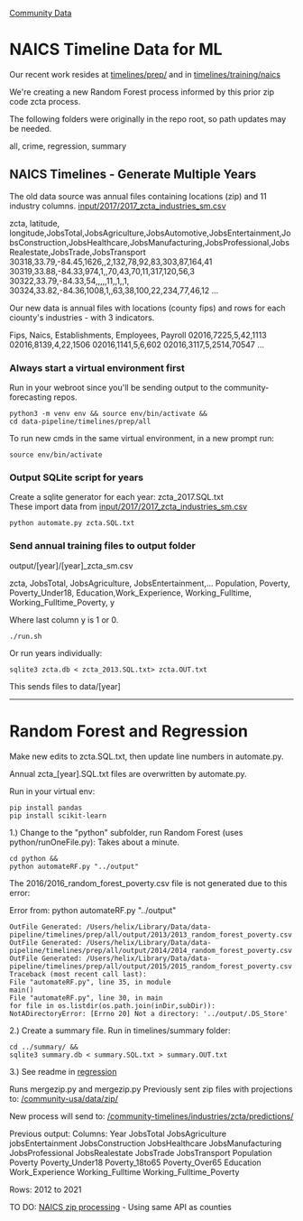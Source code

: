 [Community Data](../../../../community-data/)

# NAICS Timeline Data for ML

Our recent work resides at [timelines/prep/](../../prep/) and in [timelines/training/naics](../../training/naics)

We're creating a new Random Forest process informed by this prior zip code zcta process.

<!-- Renamed StateGov
[Annual US Census Update, Random Forest notes](https://github.com/StateGov/us/tree/master/all)  
-->

The following folders were originally in the repo root, so path updates may be needed.  

all, crime, regression, summary


## NAICS Timelines - Generate Multiple Years

<!--Each year, at the end of April (or later... was Nov in 2019), get the latest industry file. -->

The old data source was annual files containing locations (zip) and 11 industry columns.
[input/2017/2017_zcta_industries_sm.csv](input/2017/2017_zcta_industries_sm.csv)

zcta, latitude, longitude,JobsTotal,JobsAgriculture,JobsAutomotive,JobsEntertainment,JobsConstruction,JobsHealthcare,JobsManufacturing,JobsProfessional,JobsRealestate,JobsTrade,JobsTransport
30318,33.79,-84.45,1626,,2,132,78,92,83,303,87,164,41
30319,33.88,-84.33,974,1,,70,43,70,11,317,120,56,3
30322,33.79,-84.33,54,,,,,11,,1,,1,
30324,33.82,-84.36,1008,1,,63,38,100,22,234,77,46,12
...

Our new data is annual files with locations (county fips) and rows for each ciounty's industries - with 3 indicators.

Fips, Naics, Establishments, Employees, Payroll
02016,7225,5,42,1113
02016,8139,4,22,1506
02016,1141,5,6,602
02016,3117,5,2514,70547
...

### Always start a virtual environment first

Run in your webroot since you'll be sending output to the community-forecasting repos.

	python3 -m venv env && source env/bin/activate &&
	cd data-pipeline/timelines/prep/all

To run new cmds in the same virtual environment, in a new prompt run:

	source env/bin/activate
	
### Output SQLite script for years
Create a sqlite generator for each year: zcta\_2017.SQL.txt  
These import data from [input/2017/2017_zcta_industries_sm.csv](input/2017/2017_zcta_industries_sm.csv)

	python automate.py zcta.SQL.txt

### Send annual training files to output folder
output/[year]/[year]\_zcta_sm.csv

zcta, JobsTotal, JobsAgriculture, JobsEntertainment,...
Population, Poverty, Poverty_Under18, Education,Work_Experience, Working_Fulltime, Working_Fulltime_Poverty, y

Where last column y is 1 or 0.


	./run.sh

Or run years individually:

	sqlite3 zcta.db < zcta_2013.SQL.txt> zcta.OUT.txt  

This sends files to data/[year]

----

# Random Forest and Regression

Make new edits to zcta.SQL.txt, then update line numbers in automate.py.

Annual zcta_[year].SQL.txt files are overwritten by automate.py.  

Run in your virtual env:
	
	pip install pandas
	pip install scikit-learn

1.) Change to the "python" subfolder, run Random Forest (uses python/runOneFile.py):
Takes about a minute.

	cd python &&
	python automateRF.py "../output"


The 2016/2016_random_forest_poverty.csv file is not generated due to this error:

Error from: python automateRF.py "../output"
~~~
OutFile Generated: /Users/helix/Library/Data/data-pipeline/timelines/prep/all/output/2013/2013_random_forest_poverty.csv  
OutFile Generated: /Users/helix/Library/Data/data-pipeline/timelines/prep/all/output/2014/2014_random_forest_poverty.csv  
OutFile Generated: /Users/helix/Library/Data/data-pipeline/timelines/prep/all/output/2015/2015_random_forest_poverty.csv  
Traceback (most recent call last):  
File "automateRF.py", line 35, in module
main()  
File "automateRF.py", line 30, in main  
for file in os.listdir(os.path.join(inDir,subDir)):  
NotADirectoryError: [Errno 20] Not a directory: '../output/.DS_Store'
~~~

2.) Create a summary file. Run in timelines/summary folder:

	cd ../summary/ &&
	sqlite3 summary.db < summary.SQL.txt > summary.OUT.txt

<!--
3.) We can probably skip this.  It didn't update files.  Removed zip folder.

Generate zips folders (zip crosswalk will need to be updated every 2 to 5 years)
This step takes over 12 minutes to run.

	cd ../ &&
	pip install openpyxl &&
	python zipgraph.py ZIPCodetoZCTACrosswalk2022UDS.xlsx ../../zip/
	
Sample output for 0/0/5/0/1:

# Holtsville, NY, 00501 
ZCTA 11742.0 
-->
<!-- Post Office or large volume customer -->


3.) See readme in [regression](../regression)

Runs mergezip.py and mergezip.py
Previously sent zip files with projections to: [/community-usa/data/zip/](https://github.com/ModelEarth/community-usa/tree/main/data/zip)

New process will send to: [/community-timelines/industries/zcta/predictions/](https://github.com/ModelEarth/community-timelines/)

Previous output:
Columns: Year	JobsTotal	JobsAgriculture	jobsEntertainment	JobsConstruction	 JobsHealthcare	 JobsManufacturing	 JobsProfessional	 JobsRealestate	 JobsTrade	 JobsTransport	 Population	 Poverty	 Poverty_Under18	 Poverty_18to65	 Poverty_Over65	 Education	 Work_Experience	 Working_Fulltime	 Working_Fulltime_Poverty 

Rows: 2012 to 2021

TO DO: [NAICS zip processing](/data-pipeline/industries/naics/) - Using same API as counties

